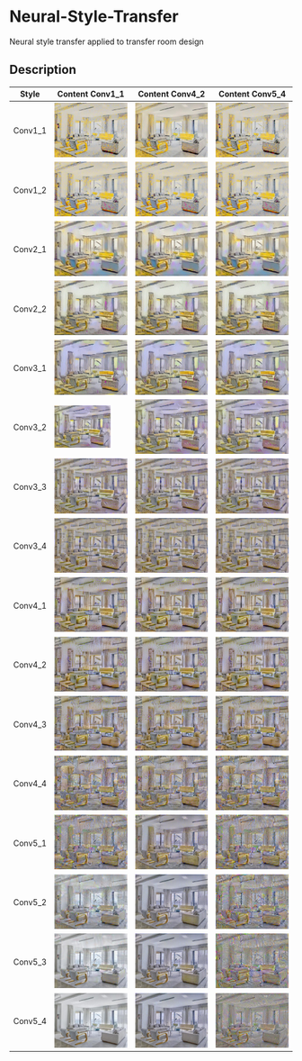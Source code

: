# Neural-Style-Transfer
Neural style transfer applied to transfer room design

## Description
| Style | Content Conv1_1 | Content Conv4_2 | Content Conv5_4 |
| --- | --- | --- | -- |
| Conv1_1 |<img src="Images/Style1/C-Conv1_1/c-conv1_1_s-conv1_1.jpg" width="300">|<img src="Images/Style1/C-Conv4_2/c-conv4_2_s-conv1_1.jpg" width="300">|<img src="Images/Style1/C-Conv5_4/c-conv5_4_s-conv1_1.jpg" width="300">|
| Conv1_2 |<img src="Images/Style1/C-Conv1_1/c-conv1_1_s-conv1_2.jpg" width="200">|<img src="Images/Style1/C-Conv4_2/c-conv4_2_s-conv1_2.jpg" width="200">|<img src="Images/Style1/C-Conv5_4/c-conv5_4_s-conv1_2.jpg" width="200">|
| Conv2_1 |<img src="Images/Style1/C-Conv1_1/c-conv1_1_s-conv2_1.jpg" width="200">|<img src="Images/Style1/C-Conv4_2/c-conv4_2_s-conv2_1.jpg" width="200">|<img src="Images/Style1/C-Conv5_4/c-conv5_4_s-conv2_1.jpg" width="200">|
| Conv2_2 |<img src="Images/Style1/C-Conv1_1/c-conv1_1_s-conv2_2.jpg" width="200">|<img src="Images/Style1/C-Conv4_2/c-conv4_2_s-conv2_2.jpg" width="200">|<img src="Images/Style1/C-Conv5_4/c-conv5_4_s-conv2_2.jpg" width="200">|
| Conv3_1 |<img src="Images/Style1/C-Conv1_1/c-conv1_1_s-conv3_1.jpg" width="200">|<img src="Images/Style1/C-Conv4_2/c-conv4_2_s-conv3_1.jpg" width="200">|<img src="Images/Style1/C-Conv5_4/c-conv5_4_s-conv3_1.jpg" width="200">|
| Conv3_2 |<img src="Images/Style1/C-Conv1_1/c-conv1_1_s-conv3_2.jpg" width="100">|<img src="Images/Style1/C-Conv4_2/c-conv4_2_s-conv3_2.jpg" width="200">|<img src="Images/Style1/C-Conv5_4/c-conv5_4_s-conv3_2.jpg" width="200">|
| Conv3_3 |<img src="Images/Style1/C-Conv1_1/c-conv1_1_s-conv3_3.jpg" width="200">|<img src="Images/Style1/C-Conv4_2/c-conv4_2_s-conv3_3.jpg" width="200">|<img src="Images/Style1/C-Conv5_4/c-conv5_4_s-conv3_3.jpg" width="200">|
| Conv3_4 |<img src="Images/Style1/C-Conv1_1/c-conv1_1_s-conv3_4.jpg" width="200">|<img src="Images/Style1/C-Conv4_2/c-conv4_2_s-conv3_4.jpg" width="200">|<img src="Images/Style1/C-Conv5_4/c-conv5_4_s-conv3_4.jpg" width="200">|
| Conv4_1 |<img src="Images/Style1/C-Conv1_1/c-conv1_1_s-conv4_1.jpg" width="200">|<img src="Images/Style1/C-Conv4_2/c-conv4_2_s-conv4_1.jpg" width="200">|<img src="Images/Style1/C-Conv5_4/c-conv5_4_s-conv4_1.jpg" width="200">|
| Conv4_2 |<img src="Images/Style1/C-Conv1_1/c-conv1_1_s-conv4_2.jpg" width="200">|<img src="Images/Style1/C-Conv4_2/c-conv4_2_s-conv4_2.jpg" width="200">|<img src="Images/Style1/C-Conv5_4/c-conv5_4_s-conv4_2.jpg" width="200">|
| Conv4_3 |<img src="Images/Style1/C-Conv1_1/c-conv1_1_s-conv4_3.jpg" width="200">|<img src="Images/Style1/C-Conv4_2/c-conv4_2_s-conv4_3.jpg" width="200">|<img src="Images/Style1/C-Conv5_4/c-conv5_4_s-conv4_3.jpg" width="200">|
| Conv4_4 |<img src="Images/Style1/C-Conv1_1/c-conv1_1_s-conv4_4.jpg" width="200">|<img src="Images/Style1/C-Conv4_2/c-conv4_2_s-conv4_4.jpg" width="200">|<img src="Images/Style1/C-Conv5_4/c-conv5_4_s-conv4_4.jpg" width="200">|
| Conv5_1 |<img src="Images/Style1/C-Conv1_1/c-conv1_1_s-conv5_1.jpg" width="200">|<img src="Images/Style1/C-Conv4_2/c-conv4_2_s-conv5_1.jpg" width="200">|<img src="Images/Style1/C-Conv5_4/c-conv5_4_s-conv5_1.jpg" width="200">|
| Conv5_2 |<img src="Images/Style1/C-Conv1_1/c-conv1_1_s-conv5_2.jpg" width="200">|<img src="Images/Style1/C-Conv4_2/c-conv4_2_s-conv5_2.jpg" width="200">|<img src="Images/Style1/C-Conv5_4/c-conv5_4_s-conv5_2.jpg" width="200">|
| Conv5_3 |<img src="Images/Style1/C-Conv1_1/c-conv1_1_s-conv5_3.jpg" width="200">|<img src="Images/Style1/C-Conv4_2/c-conv4_2_s-conv5_3.jpg" width="200">|<img src="Images/Style1/C-Conv5_4/c-conv5_4_s-conv5_3.jpg" width="200">|
| Conv5_4 |<img src="Images/Style1/C-Conv1_1/c-conv1_1_s-conv5_4.jpg" width="200">|<img src="Images/Style1/C-Conv4_2/c-conv4_2_s-conv5_4.jpg" width="200">|<img src="Images/Style1/C-Conv5_4/c-conv5_4_s-conv5_4.jpg" width="200">|
